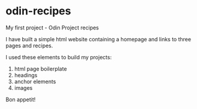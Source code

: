 # odin-recipes

My first project - Odin Project recipes

I have built a simple html website containing a homepage and links to three pages and recipes.

I used these elements to build my projects:
1. html page boilerplate
2. headings
3. anchor elements
4. images

Bon appetit!
